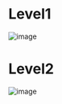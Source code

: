 # Level1
![image](https://github.com/Sorawit255/COM-LAB-I-LabSheet-Week-11-2556/assets/144196505/896ea7b5-4085-4020-bb54-07fdc279767f)

# Level2
![image](https://github.com/Sorawit255/COM-LAB-I-LabSheet-Week-11-2556/assets/144196505/c8535fa4-7bc1-47c2-8d04-cb6761789b7e)
